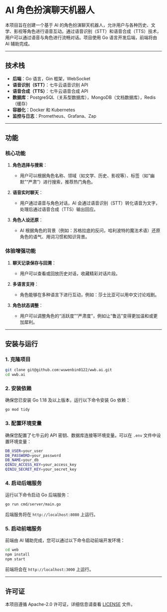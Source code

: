 # AI 角色扮演聊天机器人

本项目旨在创建一个基于 AI 的角色扮演聊天机器人，允许用户与各种历史、文学、影视等角色进行语音互动。通过语音识别（STT）和语音合成（TTS）技术，用户可以通过语音与角色进行流畅对话。项目使用 Go 语言开发后端，前端将由 AI 辅助完成。

___

## 技术栈

- **后端**：Go 语言，Gin 框架，WebSocket
- **语音识别（STT）**：七牛云语音识别 API
- **语音合成（TTS）**：七牛云语音合成 API
- **数据库**：PostgreSQL（关系型数据库），MongoDB（文档数据库），Redis（缓存）
- **容器化**：Docker 和 Kubernetes
- **监控与日志**：Prometheus、Grafana、Zap
___
## 功能

### 核心功能

1. **角色选择与搜索**：
   - 用户可以根据角色名称、领域（如文学、历史、影视等）、标签（如“幽默”“严肃”）进行搜索，推荐热门角色。
   
2. **语音实时聊天**：
   - 用户通过语音与角色对话，AI 会通过语音识别（STT）转化语音为文字，处理后通过语音合成（TTS）输出回应。

3. **角色人设还原**：
   - AI 根据角色的背景（例如：苏格拉底的反问，哈利波特的魔法术语）还原角色的语气、用词习惯和知识背景。

### 体验增强功能

1. **聊天记录保存与回溯**：
   - 用户可以查看或回放历史对话，收藏精彩对话片段。

2. **多语言支持**：
   - 角色能够在多种语言下进行互动，例如：莎士比亚可以用中文讨论戏剧。

3. **角色状态调整**：
   - 用户可以调整角色的“活跃度”“严肃度”，例如让“鲁迅”变得更加温和或更加犀利。
___
## 安装与运行

### 1. 克隆项目

```bash
git clone git@github.com:wuwenbin0122/wwb.ai.git
cd wwb.ai
```

### 2. 安装依赖

确保您已安装 Go 1.18 及以上版本，运行以下命令安装 Go 依赖：

```bash
go mod tidy
```

### 3. 配置环境变量

确保您配置了七牛云的 API 密钥、数据库连接等环境变量。可以在 `.env` 文件中设置环境变量：

```bash
DB_USER=your_user
DB_PASSWORD=your_password
DB_NAME=your_db
QINIU_ACCESS_KEY=your_access_key
QINIU_SECRET_KEY=your_secret_key
```

### 4. 启动后端服务

运行以下命令启动 Go 后端服务：

```bash
go run cmd/server/main.go
```

后端服务将在 `http://localhost:8080` 上运行。

### 5. 启动前端服务

前端由 AI 辅助完成，您可以通过以下命令启动前端开发环境：

```bash
cd web
npm install
npm start
```

前端将会在 `http://localhost:3000` 上运行。
___
## 许可证

本项目遵循 Apache-2.0  许可证，详细信息请查看 [LICENSE](./LICENSE) 文件。
